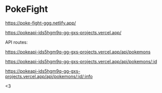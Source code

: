 # PokeFight


https://poke-fight-ggg.netlify.app/

https://pokeapi-ids5hgm9q-gg-gxs-projects.vercel.app/

API routes:

https://pokeapi-ids5hgm9q-gg-gxs-projects.vercel.app/api/pokemons

https://pokeapi-ids5hgm9q-gg-gxs-projects.vercel.app/api/pokemons/:id

https://pokeapi-ids5hgm9q-gg-gxs-projects.vercel.app/api/pokemons/:id/:info

<3
